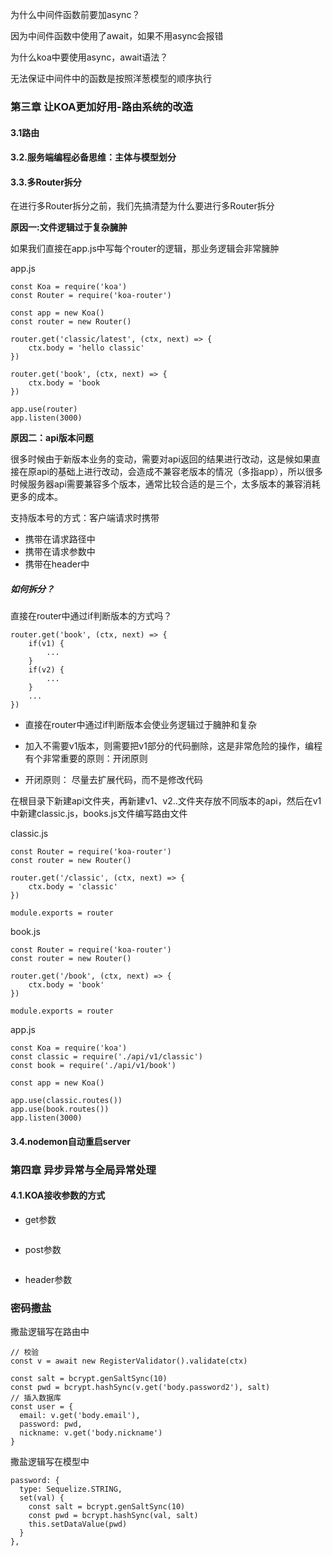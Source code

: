 为什么中间件函数前要加async？

因为中间件函数中使用了await，如果不用async会报错

为什么koa中要使用async，await语法？

无法保证中间件中的函数是按照洋葱模型的顺序执行

### 第三章 让KOA更加好用-路由系统的改造

#### 3.1路由

#### 3.2.服务端编程必备思维：主体与模型划分

#### 3.3.多Router拆分

在进行多Router拆分之前，我们先搞清楚为什么要进行多Router拆分

**原因一:文件逻辑过于复杂臃肿**

如果我们直接在app.js中写每个router的逻辑，那业务逻辑会非常臃肿

app.js

```
const Koa = require('koa')
const Router = require('koa-router')

const app = new Koa()
const router = new Router()

router.get('classic/latest', (ctx, next) => {
	ctx.body = 'hello classic'
})

router.get('book', (ctx, next) => {
	ctx.body = 'book
})

app.use(router)
app.listen(3000)
```

**原因二：api版本问题**

很多时候由于新版本业务的变动，需要对api返回的结果进行改动，这是候如果直接在原api的基础上进行改动，会造成不兼容老版本的情况（多指app），所以很多时候服务器api需要兼容多个版本，通常比较合适的是三个，太多版本的兼容消耗更多的成本。

支持版本号的方式：客户端请求时携带

* 携带在请求路径中
* 携带在请求参数中
* 携带在header中

##### 如何拆分？

直接在router中通过if判断版本的方式吗？

```
router.get('book', (ctx, next) => {
	if(v1) {
		...
	}
	if(v2) {
		...
	}
	...
})
```

* 直接在router中通过if判断版本会使业务逻辑过于臃肿和复杂

* 加入不需要v1版本，则需要把v1部分的代码删除，这是非常危险的操作，编程有个非常重要的原则：开闭原则
* 开闭原则： 尽量去扩展代码，而不是修改代码

在根目录下新建api文件夹，再新建v1、v2..文件夹存放不同版本的api，然后在v1中新建classic.js，books.js文件编写路由文件

classic.js

```
const Router = require('koa-router')
const router = new Router()

router.get('/classic', (ctx, next) => {
	ctx.body = 'classic'
}) 

module.exports = router
```

book.js

```
const Router = require('koa-router')
const router = new Router()

router.get('/book', (ctx, next) => {
	ctx.body = 'book'
}) 

module.exports = router
```

app.js

```
const Koa = require('koa')
const classic = require('./api/v1/classic')
const book = require('./api/v1/book')

const app = new Koa()

app.use(classic.routes())
app.use(book.routes())
app.listen(3000)
```

#### 3.4.nodemon自动重启server

### 第四章 异步异常与全局异常处理

#### 4.1.KOA接收参数的方式

* get参数

```

```

* post参数

```

```

* header参数

### 密码撒盐

撒盐逻辑写在路由中

```
// 校验
const v = await new RegisterValidator().validate(ctx)

const salt = bcrypt.genSaltSync(10)
const pwd = bcrypt.hashSync(v.get('body.password2'), salt)
// 插入数据库
const user = {
  email: v.get('body.email'),
  password: pwd,
  nickname: v.get('body.nickname')
}
```

撒盐逻辑写在模型中

```
password: {
  type: Sequelize.STRING,
  set(val) {
    const salt = bcrypt.genSaltSync(10)
    const pwd = bcrypt.hashSync(val, salt)
    this.setDataValue(pwd)
  }
},
```

